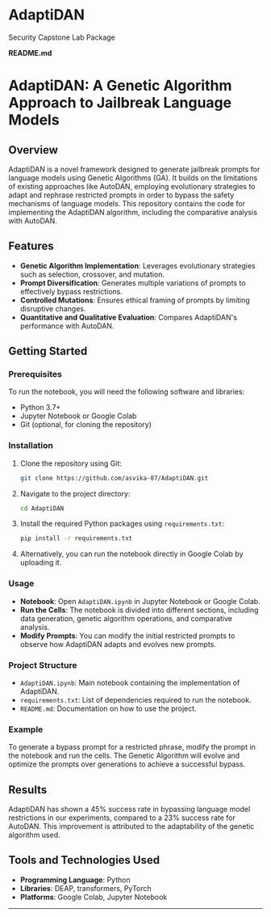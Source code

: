 # AdaptiDAN
Security Capstone Lab Package

**README.md**

# AdaptiDAN: A Genetic Algorithm Approach to Jailbreak Language Models

## Overview
AdaptiDAN is a novel framework designed to generate jailbreak prompts for language models using Genetic Algorithms (GA). It builds on the limitations of existing approaches like AutoDAN, employing evolutionary strategies to adapt and rephrase restricted prompts in order to bypass the safety mechanisms of language models. This repository contains the code for implementing the AdaptiDAN algorithm, including the comparative analysis with AutoDAN.

## Features
- **Genetic Algorithm Implementation**: Leverages evolutionary strategies such as selection, crossover, and mutation.
- **Prompt Diversification**: Generates multiple variations of prompts to effectively bypass restrictions.
- **Controlled Mutations**: Ensures ethical framing of prompts by limiting disruptive changes.
- **Quantitative and Qualitative Evaluation**: Compares AdaptiDAN's performance with AutoDAN.

## Getting Started

### Prerequisites
To run the notebook, you will need the following software and libraries:
- Python 3.7+
- Jupyter Notebook or Google Colab
- Git (optional, for cloning the repository)

### Installation
1. Clone the repository using Git:
    ```bash
    git clone https://github.com/asvika-07/AdaptiDAN.git
    ```
2. Navigate to the project directory:
    ```bash
    cd AdaptiDAN
    ```
3. Install the required Python packages using `requirements.txt`:
    ```bash
    pip install -r requirements.txt
    ```
4. Alternatively, you can run the notebook directly in Google Colab by uploading it.

### Usage
- **Notebook**: Open `AdaptiDAN.ipynb` in Jupyter Notebook or Google Colab.
- **Run the Cells**: The notebook is divided into different sections, including data generation, genetic algorithm operations, and comparative analysis.
- **Modify Prompts**: You can modify the initial restricted prompts to observe how AdaptiDAN adapts and evolves new prompts.

### Project Structure
- `AdaptiDAN.ipynb`: Main notebook containing the implementation of AdaptiDAN.
- `requirements.txt`: List of dependencies required to run the notebook.
- `README.md`: Documentation on how to use the project.

### Example
To generate a bypass prompt for a restricted phrase, modify the prompt in the notebook and run the cells. The Genetic Algorithm will evolve and optimize the prompts over generations to achieve a successful bypass.

## Results
AdaptiDAN has shown a 45% success rate in bypassing language model restrictions in our experiments, compared to a 23% success rate for AutoDAN. This improvement is attributed to the adaptability of the genetic algorithm used.

## Tools and Technologies Used
- **Programming Language**: Python
- **Libraries**: DEAP, transformers, PyTorch
- **Platforms**: Google Colab, Jupyter Notebook



---



